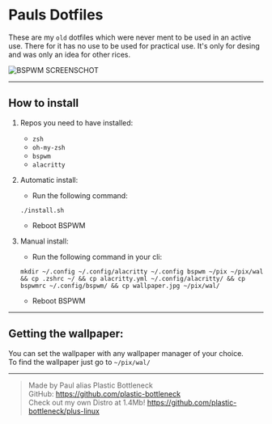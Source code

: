 # Pauls Dotfiles
These are my ```old``` dotfiles which were never ment to be used in an active use. There for it has no use to be used for practical use. It's only for desing and was only an idea for other rices.

![BSPWM SCREENSCHOT](https://github.com/plastic-bottleneck/dotfiles/blob/main/image2.jpg)

---

## How to install
1. Repos you need to have installed: 
    - ```zsh``` 
    - ```oh-my-zsh```
    - ```bspwm```
    - ```alacritty```

2. Automatic install:
    - Run the following command:
    ```
    ./install.sh
    ```
    - Reboot BSPWM

3. Manual install:
    - Run the following command in your cli:
    ```
    mkdir ~/.config ~/.config/alacritty ~/.config bspwm ~/pix ~/pix/wal && cp .zshrc ~/ && cp alacritty.yml ~/.config/alacritty/ && cp bspwmrc ~/.config/bspwm/ && cp wallpaper.jpg ~/pix/wal/ 
    ```
    - Reboot BSPWM

---

## Getting the wallpaper:
You can set the wallpaper with any wallpaper manager of your choice.  
To find the wallpaper just go to ```~/pix/wal/```

---

> Made by Paul alias Plastic Bottleneck  
> GitHub: https://github.com/plastic-bottleneck  
> Check out my own Distro at 1.4Mb! https://github.com/plastic-bottleneck/plus-linux
